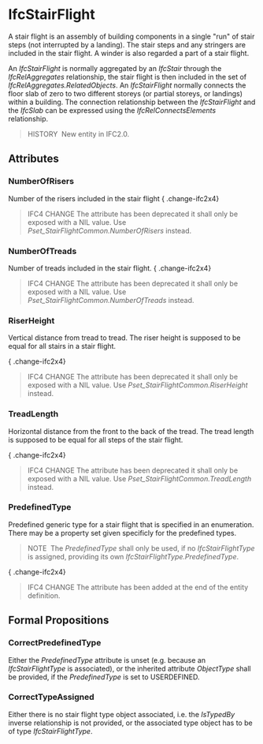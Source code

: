 # IfcStairFlight

A stair flight is an assembly of building components in a single "run" of stair steps (not interrupted by a landing). The stair steps and any stringers are included in the stair flight. A winder is also regarded a part of a stair flight.

An _IfcStairFlight_ is normally aggregated by an _IfcStair_ through the _IfcRelAggregates_ relationship, the stair flight is then included in the set of _IfcRelAggregates.RelatedObjects_. An _IfcStairFlight_ normally connects the floor slab of zero to two different storeys (or partial storeys, or landings) within a building. The connection relationship between the _IfcStairFlight_ and the _IfcSlab_ can be expressed using the _IfcRelConnectsElements_ relationship.

> HISTORY&nbsp; New entity in IFC2.0.

## Attributes

### NumberOfRisers
Number of the risers included in the stair flight
{ .change-ifc2x4}
> IFC4 CHANGE The attribute has been deprecated it shall only be exposed with a NIL value. Use _Pset_StairFlightCommon.NumberOfRisers_ instead.

### NumberOfTreads
Number of treads included in the stair flight.
{ .change-ifc2x4}
> IFC4 CHANGE The attribute has been deprecated it shall only be exposed with a NIL value. Use _Pset_StairFlightCommon.NumberOfTreads_ instead.

### RiserHeight
Vertical distance from tread to tread. The riser height is supposed to be equal for all stairs in a stair flight.
  
{ .change-ifc2x4}
> IFC4 CHANGE The attribute has been deprecated it shall only be exposed with a NIL value. Use _Pset_StairFlightCommon.RiserHeight_ instead.

### TreadLength
Horizontal distance from the front to the back of the tread. The tread length is supposed to be equal for all steps of the stair flight.
  
{ .change-ifc2x4}
> IFC4 CHANGE The attribute has been deprecated it shall only be exposed with a NIL value. Use _Pset_StairFlightCommon.TreadLength_ instead.

### PredefinedType
Predefined generic type for a stair flight that is specified in an enumeration. There may be a property set given specificly for the predefined types.
> NOTE&nbsp; The _PredefinedType_ shall only be used, if no _IfcStairFlightType_ is assigned, providing its own _IfcStairFlightType.PredefinedType_.

{ .change-ifc2x4}
> IFC4 CHANGE The attribute has been added at the end of the entity definition.

## Formal Propositions

### CorrectPredefinedType
Either the _PredefinedType_ attribute is unset (e.g. because an _IfcStairFlightType_ is associated), or the inherited attribute _ObjectType_ shall be provided, if the _PredefinedType_ is set to USERDEFINED.

### CorrectTypeAssigned
Either there is no stair flight type object associated, i.e. the _IsTypedBy_ inverse relationship is not provided, or the associated type object has to be of type _IfcStairFlightType_.
